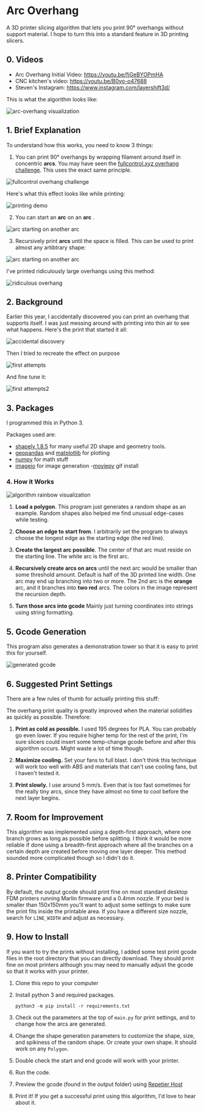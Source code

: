 # Arc Overhang

A 3D printer slicing algorithm that lets you print 90° overhangs without support material. I hope to turn this into a standard feature in 3D printing slicers.

## 0. Videos

- Arc Overhang Initial Video: https://youtu.be/fjGeBYOPmHA
- CNC kitchen's video: https://youtu.be/B0yo-o47688
- Steven's Instagram: https://www.instagram.com/layershift3d/

This is what the algorithm looks like: 

![arc-overhang visualization](examples/gcode_vis3.gif)

## 1. Brief Explanation
To understand how this works, you need to know 3 things:  

1. You can print 90° overhangs by wrapping filament around itself in concentric **arcs**. You may have seen the [fullcontrol.xyz overhang challenge](https://fullcontrol.xyz/#/models/b70938). This uses the exact same principle.

![fullcontrol overhang challenge](examples/fullcontrol_overhang_challenge.jpg)

Here's what this effect looks like while printing:  

![printing demo](examples/printing_demo.gif)

2. You can start an **arc** on an **arc** .

![arc starting on another arc](examples/arc_on_arc.jpg)

3. Recursively print **arcs** until the space is filled. This can be used to print almost any artibtrary shape:
   
![arc starting on another arc](examples/arbitrary_shape.jpg)

I've printed ridiculously large overhangs using this method:

![ridiculous overhang](examples/ridiculous_overhang.gif)

## 2. Background

Earlier this year, I accidentally discovered you can print an overhang that supports itself. I was just messing around with printing into thin air to see what happens. Here's the print that started it all: 

![accidental discovery](examples/accidental_discovery.jpg)

Then I tried to recreate the effect on purpose

![first attempts](examples/early_work_2.png)

And fine tune it: 

![first attempts2](examples/early_work_1.png)



## 3. Packages

I programmed this in Python 3. 

Packages used are:
- [shapely 1.8.5](https://shapely.readthedocs.io/en/stable/) for many useful 2D shape and geometry tools.
- [geopandas](https://geopandas.org/en/stable/index.html) and [matplotlib](https://matplotlib.org/) for plotting
- [numpy](https://numpy.org/) for math stuff
- [imageio](https://imageio.readthedocs.io/en/stable/user_guide/installation.html) for image generation 
-[moviepy](https://pypi.org/project/moviepy/) gif install

### 4. How it Works

![algorithm rainbow visualization](examples/algorithm_explained.png)

1. **Load a polygon**. This program just generates a random shape as an example. Random shapes also helped me find unusual edge-cases while testing.
   
2. **Choose an edge to start from**. I arbitrarily set the program to always choose the longest edge as the starting edge (the red line).

3. **Create the largest arc possible**. The center of that arc must reside on the starting line. The white arc is the first arc.

4. **Recursively create arcs on arcs** until the next arc would be smaller than some threshold amount. Default is half of the 3D printed line width. One arc may end up branching into two or more. The 2nd arc is the **orange** arc, and it branches into **two red** arcs. The colors in the image represent the recursion depth.

5. **Turn those arcs into gcode** Mainly just turning coordinates into strings using string formatting.

## 5. Gcode Generation

This program also generates a demonstration tower so that it is easy to print this for yourself.

![generated gcode](examples/gcode_generator.png)

## 6. Suggested Print Settings

There are a few rules of thumb for actually printing this stuff: 

The overhang print quality is greatly improved when the material solidifies as quickly as possible. Therefore:

1. **Print as cold as possible.** I used 195 degrees for PLA. You can probably go even lower. If you require higher temp for the rest of the print, I'm sure slicers could insert some temp-change gcode before and after this algorithm occurs. Might waste a lot of time though.
   
2. **Maximize cooling.** Set your fans to full blast. I don't think this technique will work too well with ABS and materials that can't use cooling fans, but I haven't tested it.
3. **Print slowly.** I use around 5 mm/s. Even that is too fast sometimes for the really tiny arcs, since they have almost no time to cool before the next layer begins.

## 7. Room for Improvement

This algorithm was implemented using a depth-first approach, where one branch grows as long as possible before splitting. I think it would be more reliable if done using a breadth-first approach where all the branches on a certain depth are created before moving one layer deeper. This method sounded more complicated though so I didn't do it.

## 8. Printer Compatibility

By default, the output gcode should print fine on most standard desktop FDM printers running Marlin firmware and a 0.4mm nozzle. If your bed is smaller than 150x150mm you'll want to adjust some settings to make sure the print fits inside the printable area. If you have a different size nozzle, search for `LINE_WIDTH` and adjust as necessary.

## 9. How to Install

If you want to try the prints without installing, I added some test print gcode files in the root directory that you can directly download. They should print fine on most printers although you may need to manually adjust the gcode so that it works with your printer.

1. Clone this repo to your computer
2. Install python 3 and required packages.

    ```
    python3 -m pip install -r requirements.txt
    ```

3. Check out the parameters at the top of `main.py` for print settings, and to change how the arcs are generated. 
4. Change the shape generation parameters to customize the shape, size, and spikiness of the random shape. Or create your own shape. It should work on any `Polygon`.
5. Double check the start and end gcode will work with your printer. 
6. Run the code.
7. Preview the gcode (found in the output folder) using [Repetier Host](https://www.repetier.com/download-now/)
8. Print it! If you get a successful print using this algorithm, I'd love to hear about it.


